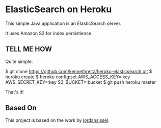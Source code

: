 # ElasticSearch on Heroku

This simple Java application is an ElasticSearch server.

It uses Amazon S3 for index persistience.

## TELL ME HOW

Quite simple.

$ git clone https://github.com/kennethreitz/heroku-elasticsearch.git
$ heroku create
$ heroku config:set AWS_ACCESS_KEY=:key AWS_SECRET_KEY=:key S3_BUCKET=:bucket
$ git push heroku master

That's it!

## Based On

This project is based on the work by [jordansissel](https://github.com/jordansissel/elasticsearch-on-heroku).
